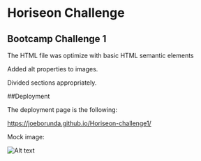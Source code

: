 # Horiseon Challenge

## Bootcamp Challenge 1

The HTML file was optimize with basic HTML semantic elements

Added alt properties to images.

Divided sections appropriately. 



##Deployment

The deployment page is the following:

https://joeborunda.github.io/Horiseon-challenge1/

Mock image:

![Alt text](https://yourimageshare.com/ib/K4441GtSc8 "horiseon")
